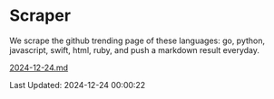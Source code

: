 # Scraper

We scrape the github trending page of these languages: go, python, javascript, swift, html, ruby, and push a markdown result everyday.

[2024-12-24.md](https://github.com/henson/Scraper/blob/master/2024-12-24.md)

Last Updated: 2024-12-24 00:00:22